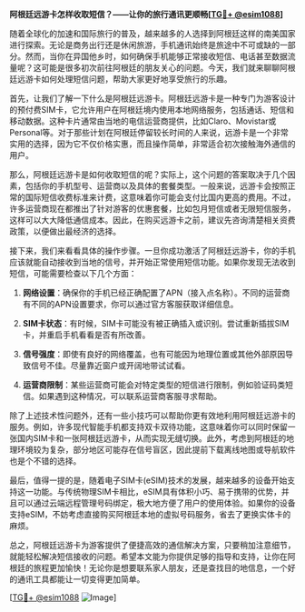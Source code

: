 **阿根廷远游卡怎样收取短信？——让你的旅行通讯更顺畅[[TG💪+ @esim1088](https://t.me/s/esim1088)]**

随着全球化的加速和国际旅行的普及，越来越多的人选择到阿根廷这样的南美国家进行探索。无论是商务出行还是休闲旅游，手机通讯始终是旅途中不可或缺的一部分。然而，当你在异国他乡时，如何确保手机能够正常接收短信、电话甚至数据流量呢？这可能是很多初次前往阿根廷的朋友关心的问题。今天，我们就来聊聊阿根廷远游卡如何处理短信问题，帮助大家更好地享受旅行的乐趣。

首先，让我们了解一下什么是阿根廷远游卡。阿根廷远游卡是一种专门为游客设计的预付费SIM卡，它允许用户在阿根廷境内使用本地网络服务，包括通话、短信和移动数据。这种卡片通常由当地的电信运营商提供，比如Claro、Movistar或Personal等。对于那些计划在阿根廷停留较长时间的人来说，远游卡是一个非常实用的选择，因为它不仅价格实惠，而且操作简单，非常适合初次接触海外通信的用户。

那么，阿根廷远游卡是如何收取短信的呢？实际上，这个问题的答案取决于几个因素，包括你的手机型号、运营商以及具体的套餐类型。一般来说，远游卡会按照正常的国际短信收费标准来计费，这意味着你可能会支付比国内更高的费用。不过，许多运营商现在都推出了针对游客的优惠套餐，比如包月短信或者无限短信服务，这样可以大大降低通信成本。因此，在购买远游卡之前，建议先咨询清楚相关资费政策，以便做出最经济的选择。

接下来，我们来看看具体的操作步骤。一旦你成功激活了阿根廷远游卡，你的手机应该就能自动接收到当地的信号，并开始正常使用短信功能。如果你发现无法收到短信，可能需要检查以下几个方面：

1. **网络设置**：确保你的手机已经正确配置了APN（接入点名称）。不同的运营商有不同的APN设置要求，你可以通过官方客服获取详细信息。
   
2. **SIM卡状态**：有时候，SIM卡可能没有被正确插入或识别。尝试重新插拔SIM卡，并重启手机看看是否有所改善。

3. **信号强度**：即使有良好的网络覆盖，也有可能因为地理位置或其他外部原因导致信号不佳。尽量靠近窗户或开阔地带试试看。

4. **运营商限制**：某些运营商可能会对特定类型的短信进行限制，例如验证码类短信。如果遇到这种情况，可以联系运营商客服寻求帮助。

除了上述技术性问题外，还有一些小技巧可以帮助你更有效地利用阿根廷远游卡的服务。例如，许多现代智能手机都支持双卡双待功能，这意味着你可以同时保留一张国内SIM卡和一张阿根廷远游卡，从而实现无缝切换。此外，考虑到阿根廷的地理环境较为复杂，部分地区可能存在信号盲区，因此提前下载离线地图或导航软件也是个不错的选择。

最后，值得一提的是，随着电子SIM卡(eSIM)技术的发展，越来越多的设备开始支持这一功能。与传统物理SIM卡相比，eSIM具有体积小巧、易于携带的优势，并且可以通过云端远程管理号码绑定，极大地方便了用户的使用体验。如果你的设备支持eSIM，不妨考虑直接购买阿根廷本地的虚拟号码服务，省去了更换实体卡的麻烦。

总之，阿根廷远游卡为游客提供了便捷高效的通信解决方案，只要稍加注意细节，就能轻松解决短信接收的问题。希望本文能为你提供足够的指导和支持，让你在阿根廷的旅程更加愉快！无论你是想要联系家人朋友，还是查找目的地信息，一个好的通讯工具都能让一切变得更加简单。

[[TG💪+ @esim1088](https://t.me/s/esim1088) ![Image](https://i.postimg.cc/4NQfJmqS/Snipaste-2025-05-13-00-14-12.png)]